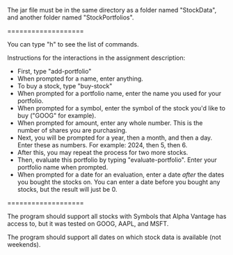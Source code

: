 The jar file must be in the same directory as a folder named "StockData", and another folder
named "StockPortfolios".

===================

You can type "h" to see the list of commands.


Instructions for the interactions in the assignment description:
- First, type "add-portfolio"
- When prompted for a name, enter anything.
- To buy a stock, type "buy-stock"
- When prompted for a portfolio name, enter the name you used for your portfolio.
- When prompted for a symbol, enter the symbol of the stock you'd like to buy ("GOOG" for example).
- When prompted for amount, enter any whole number. This is the number of shares you are purchasing.
- Next, you will be prompted for a year, then a month, and then a day. Enter these as numbers. For example: 2024, then 5, then 6.
- After this, you may repeat the process for two more stocks.
- Then, evaluate this portfolio by typing "evaluate-portfolio". Enter your portfolio name when prompted.
- When prompted for a date for an evaluation, enter a date *after* the dates you bought the stocks on.
  You can enter a date before you bought any stocks, but the result will just be 0.

===================

The program should support all stocks with Symbols that Alpha Vantage has access to,
but it was tested on GOOG, AAPL, and MSFT.

The program should support all dates on which stock data is available (not weekends).
